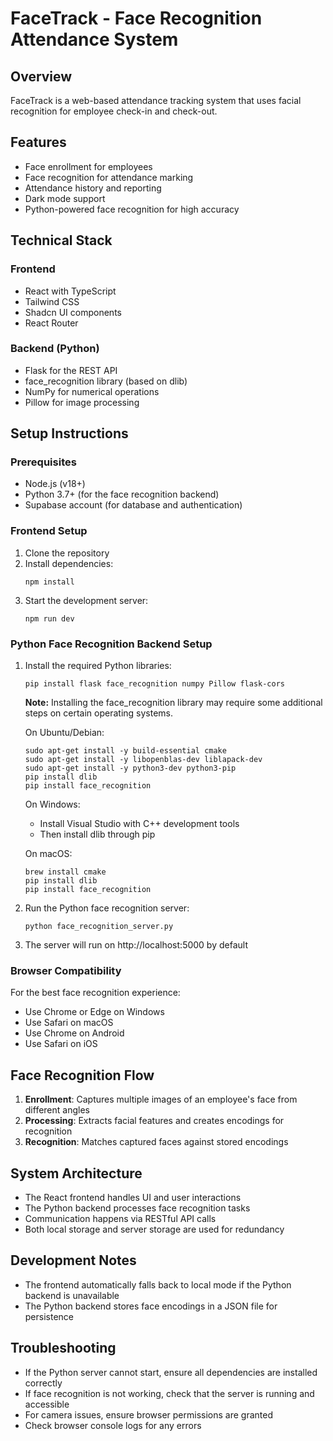 
# FaceTrack - Face Recognition Attendance System

## Overview
FaceTrack is a web-based attendance tracking system that uses facial recognition for employee check-in and check-out.

## Features
- Face enrollment for employees
- Face recognition for attendance marking
- Attendance history and reporting
- Dark mode support
- Python-powered face recognition for high accuracy

## Technical Stack
### Frontend
- React with TypeScript
- Tailwind CSS
- Shadcn UI components
- React Router

### Backend (Python)
- Flask for the REST API
- face_recognition library (based on dlib)
- NumPy for numerical operations
- Pillow for image processing

## Setup Instructions

### Prerequisites
- Node.js (v18+)
- Python 3.7+ (for the face recognition backend)
- Supabase account (for database and authentication)

### Frontend Setup
1. Clone the repository
2. Install dependencies:
   ```
   npm install
   ```
3. Start the development server:
   ```
   npm run dev
   ```

### Python Face Recognition Backend Setup
1. Install the required Python libraries:
   ```
   pip install flask face_recognition numpy Pillow flask-cors
   ```
   
   **Note:** Installing the face_recognition library may require some additional steps on certain operating systems. 
   
   On Ubuntu/Debian:
   ```
   sudo apt-get install -y build-essential cmake
   sudo apt-get install -y libopenblas-dev liblapack-dev
   sudo apt-get install -y python3-dev python3-pip
   pip install dlib
   pip install face_recognition
   ```
   
   On Windows:
   - Install Visual Studio with C++ development tools
   - Then install dlib through pip
   
   On macOS:
   ```
   brew install cmake
   pip install dlib
   pip install face_recognition
   ```

2. Run the Python face recognition server:
   ```
   python face_recognition_server.py
   ```

3. The server will run on http://localhost:5000 by default

### Browser Compatibility
For the best face recognition experience:
- Use Chrome or Edge on Windows
- Use Safari on macOS
- Use Chrome on Android
- Use Safari on iOS

## Face Recognition Flow
1. **Enrollment**: Captures multiple images of an employee's face from different angles
2. **Processing**: Extracts facial features and creates encodings for recognition
3. **Recognition**: Matches captured faces against stored encodings

## System Architecture
- The React frontend handles UI and user interactions
- The Python backend processes face recognition tasks
- Communication happens via RESTful API calls
- Both local storage and server storage are used for redundancy

## Development Notes
- The frontend automatically falls back to local mode if the Python backend is unavailable
- The Python backend stores face encodings in a JSON file for persistence

## Troubleshooting
- If the Python server cannot start, ensure all dependencies are installed correctly
- If face recognition is not working, check that the server is running and accessible
- For camera issues, ensure browser permissions are granted
- Check browser console logs for any errors
